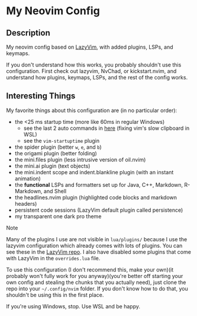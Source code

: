 
# My Neovim Config

## Description

My neovim config based on [LazyVim](https://www.lazyvim.org), with added
plugins, LSPs, and keymaps.

If you don't understand how this works, you probably
shouldn't use this configuration. First check out lazyvim, NvChad, or
kickstart.nvim, and understand how plugins, keymaps, LSPs, and the rest of the
config works.

## Interesting Things

My favorite things about this configuration are (in no particular order):

- the <25 ms startup time (more like 60ms in regular Windows)
  - see the last 2 auto commands in [here](./lua/config/autocmds.lua) (fixing vim's slow clipboard in WSL)
  - see the `vim-startuptime` plugin
- the spider plugin (better `w`, `e`, and `b`)
- the origami plugin (better folding)
- the mini.files plugin (less intrusive version of oil.nvim)
- the mini.ai plugin (text objects)
- the mini.indent scope and indent.blankline plugin (with an instant animation)
- the **functional** LSPs and formatters set up for Java, C++, Markdown, R-Markdown, and Shell
- the headlines.nvim plugin (highlighted code blocks and markdown headers)
- persistent code sessions (LazyVim default plugin called persistence)
- my transparent one dark pro theme

> [!Note]
> Many of the plugins I use are not visible in `lua/plugins/` because I use the
> lazyvim configuration which already comes with lots of plugins. You can see
> these in the [LazyVim repo](https://github.com/LazyVim/LazyVim). I also have
> disabled some plugins that come with LazyVim in the `overrides.lua` file.

To use this configuration (I don't recommend this, make your own)(it probably
won't fully work for you anyway)(you're better off starting your own config and
stealing the chunks that you actually need), just clone the repo into your
`~/.config/nvim` folder. If you don't know how to do that, you shouldn't be
using this in the first place. 

If you're using Windows, stop. Use WSL and be happy.
